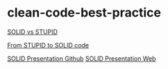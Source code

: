 # clean-code-best-practice

[SOLID vs STUPID](https://faun.pub/a-solid-guide-to-s-o-l-i-d-principles-foundation-for-modern-software-architecture-68a8275f2e38)

[From STUPID to SOLID code](https://speakerdeck.com/willdurand/from-stupid-to-solid-code?slide=33)

[SOLID Presentation Github](https://github.com/ircmaxell/solid-presentation-tnphp)
[SOLID Presentation Web](http://ircmaxell.github.io/solid-presentation-tnphp/index.html)
